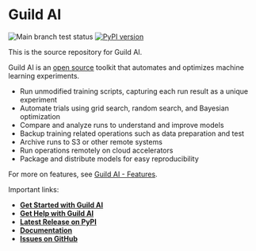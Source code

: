 # Guild AI

![Main branch test status](https://github.com/guildai/guildai/actions/workflows/ci.yml/badge.svg)
[![PyPI version](https://badge.fury.io/py/guildai.svg)](https://badge.fury.io/py/guildai)

This is the source repository for Guild AI.

Guild AI is an [open source](LICENSE.txt) toolkit that automates and
optimizes machine learning experiments.

- Run unmodified training scripts, capturing each run result as a unique
  experiment
- Automate trials using grid search, random search, and Bayesian
  optimization
- Compare and analyze runs to understand and improve models
- Backup training related operations such as data preparation and test
- Archive runs to S3 or other remote systems
- Run operations remotely on cloud accelerators
- Package and distribute models for easy reproducibility

For more on features, see [Guild AI - Features](https://guildai.org).

Important links:

- **[Get Started with Guild AI](https://my.guildai.org/start)**
- **[Get Help with Guild AI](https://my.guildai.org)**
- **[Latest Release on PyPI](https://pypi.python.org/pypi/guildai)**
- **[Documentation](https://my.guildai.org/docs/)**
- **[Issues on GitHub](https://github.com/guildai/guildai/issues)**
